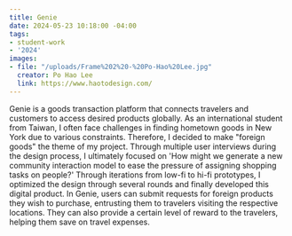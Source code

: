 ```yaml
---
title: Genie
date: 2024-05-23 10:18:00 -04:00
tags:
- student-work
- '2024'
images:
- file: "/uploads/Frame%202%20-%20Po-Hao%20Lee.jpg"
  creator: Po Hao Lee
  link: https://www.haotodesign.com/
---
```


Genie is a goods transaction platform that connects travelers and customers to access desired products globally. As an international student from Taiwan, I often face challenges in finding hometown goods in New York due to various constraints. Therefore, I decided to make "foreign goods" the theme of my project. Through multiple user interviews during the design process, I ultimately focused on 'How might we generate a new community interaction model to ease the pressure of assigning shopping tasks on people?' Through iterations from low-fi to hi-fi prototypes, I optimized the design through several rounds and finally developed this digital product. In Genie, users can submit requests for foreign products they wish to purchase, entrusting them to travelers visiting the respective locations. They can also provide a certain level of reward to the travelers, helping them save on travel expenses.